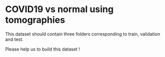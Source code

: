 # COVID19 vs normal using tomographies

This dataset should contain three folders corresponding to train, validation and test.

Please help us to build this dataset !
